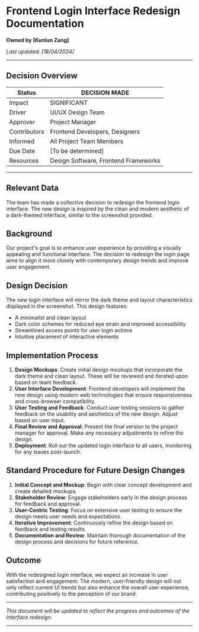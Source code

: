 # Frontend Login Interface Redesign Documentation

**Owned by [Kunlun Zang]**

_Last updated: [18/04/2024]_

---

## Decision Overview

| Status       | DECISION MADE                        |
| ------------ | ------------------------------------ |
| Impact       | SIGNIFICANT                          |
| Driver       | UI/UX Design Team                    |
| Approver     | Project Manager                      |
| Contributors | Frontend Developers, Designers       |
| Informed     | All Project Team Members             |
| Due Date     | [To be determined]                   |
| Resources    | Design Software, Frontend Frameworks |

---

## Relevant Data

The team has made a collective decision to redesign the frontend login interface. The new design is inspired by the clean and modern aesthetic of a dark-themed interface, similar to the screenshot provided.

## Background

Our project's goal is to enhance user experience by providing a visually appealing and functional interface. The decision to redesign the login page aims to align it more closely with contemporary design trends and improve user engagement.

## Design Decision

The new login interface will mirror the dark theme and layout characteristics displayed in the screenshot. This design features:

- A minimalist and clean layout
- Dark color schemes for reduced eye strain and improved accessibility
- Streamlined access points for user login actions
- Intuitive placement of interactive elements

## Implementation Process

1. **Design Mockups**: Create initial design mockups that incorporate the dark theme and clean layout. These will be reviewed and iterated upon based on team feedback.
2. **User Interface Development**: Frontend developers will implement the new design using modern web technologies that ensure responsiveness and cross-browser compatibility.
3. **User Testing and Feedback**: Conduct user testing sessions to gather feedback on the usability and aesthetics of the new design. Adjust based on user input.
4. **Final Review and Approval**: Present the final version to the project manager for approval. Make any necessary adjustments to refine the design.
5. **Deployment**: Roll out the updated login interface to all users, monitoring for any issues post-launch.

## Standard Procedure for Future Design Changes

1. **Initial Concept and Mockup**: Begin with clear concept development and create detailed mockups.
2. **Stakeholder Review**: Engage stakeholders early in the design process for feedback and approval.
3. **User-Centric Testing**: Focus on extensive user testing to ensure the design meets user needs and expectations.
4. **Iterative Improvement**: Continuously refine the design based on feedback and testing results.
5. **Documentation and Review**: Maintain thorough documentation of the design process and decisions for future reference.

## Outcome

With the redesigned login interface, we expect an increase in user satisfaction and engagement. The modern, user-friendly design will not only reflect current UI trends but also enhance the overall user experience, contributing positively to the perception of our brand.

---

*This document will be updated to reflect the progress and outcomes of the interface redesign.*

---